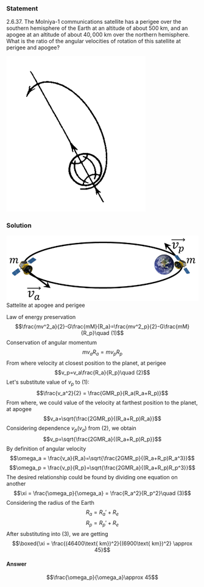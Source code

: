 ###  Statement 

$2.6.37.$ The Molniya-1 communications satellite has a perigee over the southern hemisphere of the Earth at an altitude of about $500$ km, and an apogee at an altitude of about $40,000$ km over the northern hemisphere. What is the ratio of the angular velocities of rotation of this satellite at perigee and apogee? 

![ For problem $2.6.37$ |366x409, 24%](../../img/2.6.37/2.6.37.png)

### Solution

![ Sattelite at apogee and perigee |831x283, 51%](../../img/2.6.37/2.6.37_1.png)  Sattelite at apogee and perigee 

Law of energy preservation $$\frac{mv^2_a}{2}-G\frac{mM}{R_a}=\frac{mv^2_p}{2}-G\frac{mM}{R_p}\quad (1)$$ Conservation of angular momentum $$mv_aR_a=mv_pR_p$$ From where velocity at closest position to the planet, at perigee $$v_p=v_a\frac{R_a}{R_p}\quad (2)$$ Let's substitute value of $v_p$ to $(1)$: $$\frac{v_a^2}{2} = \frac{GMR_p}{R_a(R_a+R_p)}$$ From where, we could value of the velocity at farthest position to the planet, at apogee $$v_a=\sqrt{\frac{2GMR_p}{(R_a+R_p)R_a}}$$ Considering dependence $v_p(v_a)$ from $(2)$, we obtain $$v_p=\sqrt{\frac{2GMR_a}{(R_a+R_p)R_p}}$$ By definition of angular velocity $$\omega_a = \frac{v_a}{R_a}=\sqrt{\frac{2GMR_p}{(R_a+R_p)R_a^3}}$$ $$\omega_p = \frac{v_p}{R_p}=\sqrt{\frac{2GMR_a}{(R_a+R_p)R_p^3}}$$ The desired relationship could be found by dividing one equation on another $$\xi = \frac{\omega_p}{\omega_a} = \frac{R_a^2}{R_p^2}\quad (3)$$ Considering the radius of the Earth $$R_a=R_a'+R_e$$ $$R_p=R_p'+R_e$$ After substituting into $(3)$, we are getting $$\boxed{\xi = \frac{(46400\text{ km})^2}{(6900\text{ km})^2} \approx 45}$$ 

#### Answer

$$\frac{\omega_p}{\omega_a}\approx 45$$ 
